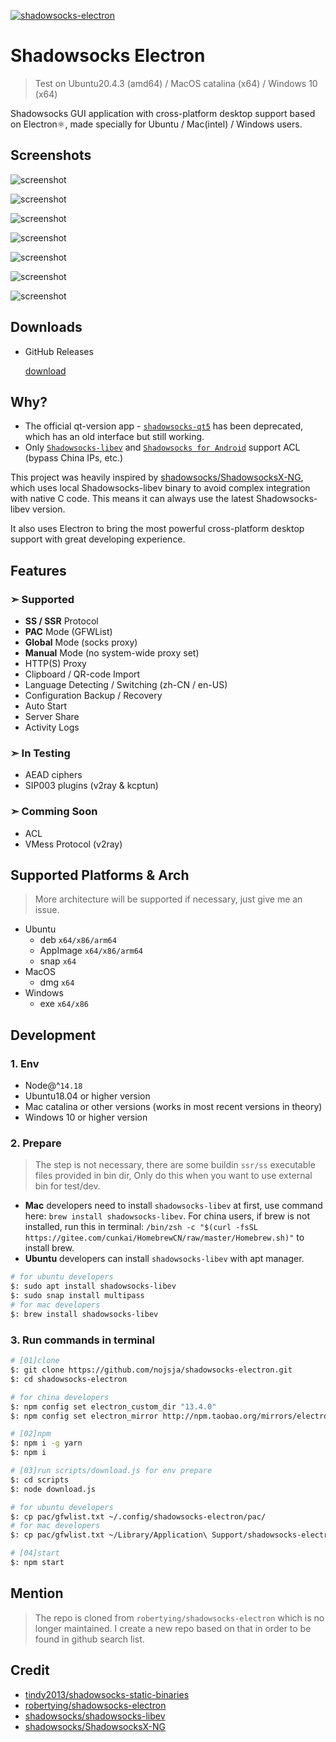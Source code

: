 [![shadowsocks-electron](https://snapcraft.io/shadowsocks-electron/badge.svg)](https://snapcraft.io/shadowsocks-electron)

# Shadowsocks Electron

> Test on Ubuntu20.4.3 (amd64) / MacOS catalina (x64) / Windows 10 (x64)

Shadowsocks GUI application with cross-platform desktop support based on Electron⚛️, made specially for Ubuntu / Mac(intel) / Windows users.

## Screenshots

![screenshot](./assets/main.png)

![screenshot](./assets/right.png)

![screenshot](./assets/add.png)

![screenshot](./assets/edit.png)

![screenshot](./assets/share.png)

![screenshot](./assets/settings.png)

![screenshot](./assets/dark.png)

## Downloads

- GitHub Releases

  [download](https://github.com/nojsja/shadowsocks-electron/releases/latest)

## Why?

- The official qt-version app - [`shadowsocks-qt5`](https://github.com/shadowsocks/shadowsocks-qt5) has been deprecated, which has an old interface but still working.
- Only [`Shadowsocks-libev`](https://github.com/shadowsocks/shadowsocks-libev) and [`Shadowsocks for Android`](https://github.com/shadowsocks/shadowsocks-android) support ACL (bypass China IPs, etc.)

 This project was heavily inspired by [shadowsocks/ShadowsocksX-NG](https://github.com/shadowsocks/ShadowsocksX-NG), which uses local Shadowsocks-libev binary to avoid complex integration with native C code. This means it can always use the latest Shadowsocks-libev version.

It also uses Electron to bring the most powerful cross-platform desktop support with great developing experience.

## Features

### ➣ Supported

- __SS / SSR__ Protocol
- __PAC__ Mode (GFWList)
- __Global__ Mode (socks proxy)
- __Manual__ Mode (no system-wide proxy set)
- HTTP(S) Proxy
- Clipboard / QR-code Import
- Language Detecting / Switching (zh-CN / en-US)
- Configuration Backup / Recovery
- Auto Start
- Server Share
- Activity Logs

### ➣ In Testing

- AEAD ciphers
- SIP003 plugins (v2ray & kcptun)

### ➣ Comming Soon

- ACL
- VMess Protocol (v2ray)

## Supported Platforms & Arch

> More architecture will be supported if necessary, just give me an issue.

- Ubuntu
  - deb `x64/x86/arm64`
  - AppImage `x64/x86/arm64`
  - snap `x64`
- MacOS
  - dmg `x64`
- Windows
  - exe `x64/x86`

## Development

### 1. Env

- Node@^`14.18`
- Ubuntu18.04 or higher version
- Mac catalina or other versions (works in most recent versions in theory)
- Windows 10 or higher version

### 2. Prepare

> The step is not necessary, there are some buildin `ssr/ss` executable files provided in bin dir, Only do this when you want to use external bin for test/dev.

- __Mac__ developers need to install `shadowsocks-libev` at first, use command here: `brew install shadowsocks-libev`. For china users, if brew is not installed, run this in terminal: `/bin/zsh -c "$(curl -fsSL https://gitee.com/cunkai/HomebrewCN/raw/master/Homebrew.sh)"` to install brew.
- __Ubuntu__ developers can install `shadowsocks-libev` with apt manager.

```bash
# for ubuntu developers
$: sudo apt install shadowsocks-libev
$: sudo snap install multipass
# for mac developers
$: brew install shadowsocks-libev
```

### 3. Run commands in terminal

```bash
# [01]clone
$: git clone https://github.com/nojsja/shadowsocks-electron.git
$: cd shadowsocks-electron

# for china developers
$: npm config set electron_custom_dir "13.4.0"
$: npm config set electron_mirror http://npm.taobao.org/mirrors/electron/

# [02]npm
$: npm i -g yarn
$: npm i

# [03]run scripts/download.js for env prepare
$: cd scripts
$: node download.js

# for ubuntu developers
$: cp pac/gfwlist.txt ~/.config/shadowsocks-electron/pac/
# for mac developers
$: cp pac/gfwlist.txt ~/Library/Application\ Support/shadowsocks-electron/pac/

# [04]start
$: npm start
```

## Mention

> The repo is cloned from `robertying/shadowsocks-electron` which is no longer maintained. I create a new repo based on that in order to be found in github search list.

## Credit

- [tindy2013/shadowsocks-static-binaries](https://github.com/tindy2013/shadowsocks-static-binaries)
- [robertying/shadowsocks-electron](https://github.com/robertying/shadowsocks-electron)
- [shadowsocks/shadowsocks-libev](https://github.com/shadowsocks/shadowsocks-libev)
- [shadowsocks/ShadowsocksX-NG](https://github.com/shadowsocks/ShadowsocksX-NG)
